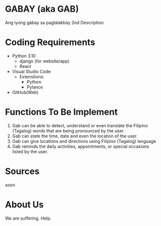 # GABAY (aka GAB)

Ang iyong gabay sa paglalakbay
2nd Description

# Coding Requirements

- Python 3.10  
    - django (for website/app)
    - React
- Visual Studio Code  
    - Extenstions:  
        - Python  
        - Pylance  
- GitHub(Web)


# Functions To Be Implement

1. Gab can be able to detect, understand or even translate the Filipino (Tagalog) words that are being pronounced by the user.
2. Gab can state the time, date and even the location of the user.
3. Gab can give locations and directions using Filipino (Tagalog) language
4. Gab reminds the daily activities, appointments, or special occasions listed by the user.

# Sources

soon

# About Us

We are suffering. Help.

